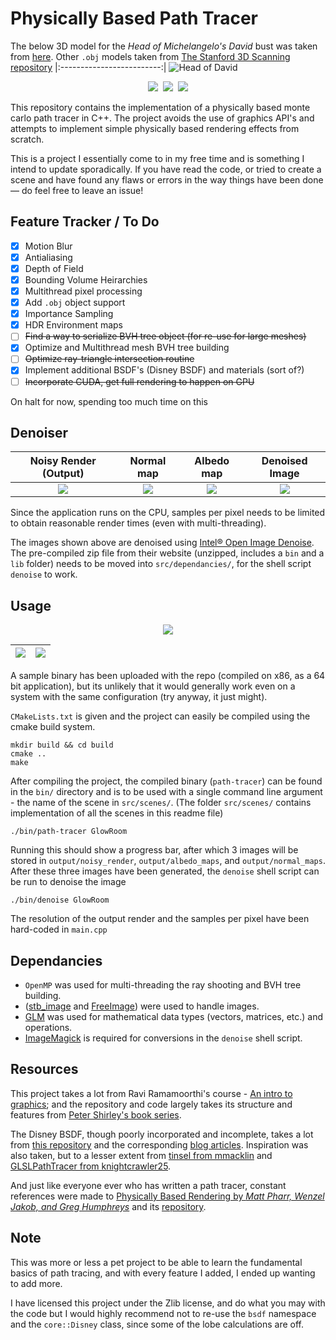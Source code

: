 # Physically Based Path Tracer 
The below 3D model for the *Head of Michelangelo's David* bust was taken from [here](https://www.myminifactory.com/object/3d-print-head-of-michelangelo-s-david-52645). Other `.obj` models taken from [The Stanford 3D Scanning repository](http://graphics.stanford.edu/data/3Dscanrep/)
|:-------------------------:|
![Head of David](output/denoised_renders/David.png)


<p align="center">
  <kbd>
    <img src="output/noisy_renders/Statue.png" />
    <img src="output/denoised_renders/VaryingFuzz.png" />
    <img src="output/denoised_renders/Marbles.png" />
  </kbd>
</p>

This repository contains the implementation of a physically based monte carlo path tracer in C++. The project avoids the use of graphics API's and attempts to implement simple physically based rendering effects from scratch. 

This is a project I essentially come to in my free time and is something I intend to update sporadically. If you have read the code, or tried to create a scene and have found any flaws or errors in the way things have been done — do feel free to leave an issue! 

## Feature Tracker / To Do 
- [x] Motion Blur 
- [x] Antialiasing
- [x] Depth of Field
- [x] Bounding Volume Heirarchies 
- [x] Multithread pixel processing
- [x] Add `.obj` object support   
- [x] Importance Sampling 
- [x] HDR Environment maps
- [ ] ~~Find a way to serialize BVH tree object (for re-use for large meshes)~~ 
- [x] Optimize and Multithread mesh BVH tree building 
- [ ] ~~Optimize ray-triangle intersection routine~~ 
- [x] Implement additional BSDF's (Disney BSDF) and materials (sort of?)
- [ ] ~~Incorporate CUDA, get full rendering to happen on GPU~~

On halt for now, spending too much time on this 

## Denoiser 

Noisy Render (Output)             |  Normal map | Albedo map | Denoised Image
:-------------------------:|:-------------------------:|:-------------------------:|:-------------------------:
![](output/noisy_renders/David.png)  | ![](output/normal_maps/David.png)  |![](output/albedo_maps/David.png)  |  ![](output/denoised_renders/David.png)

Since the application runs on the CPU, samples per pixel needs to be limited to obtain reasonable render times (even with multi-threading). 

The images shown above are denoised using [Intel® Open Image Denoise](https://www.openimagedenoise.org/). The pre-compiled zip file from their website (unzipped, includes a `bin` and a `lib` folder) needs to be moved into `src/dependancies/`, for the shell script `denoise` to work. 

## Usage
<p align="center">
  <kbd>
    <img src="output/denoised_renders/Test.png" />
  </kbd>
</p>

![](output/denoised_renders/GlowRoom.png)  | ![](output/denoised_renders/CornellBox.png)
:-------------------------:|:-------------------------:

A sample binary has been uploaded with the repo (compiled on x86, as a 64 bit application), but its unlikely that it would generally work even on a system with the same configuration (try anyway, it just might). 

`CMakeLists.txt` is given and the project can easily be compiled using the cmake build system.

    mkdir build && cd build 
    cmake .. 
    make

After compiling the project, the compiled binary (`path-tracer`) can be found in the `bin/` directory and is to be used with a single command line argument - the name of the scene in `src/scenes/`. (The folder `src/scenes/` contains implementation of all the scenes in this readme file)

    ./bin/path-tracer GlowRoom

Running this should show a progress bar, after which 3 images will be stored in `output/noisy_render`, `output/albedo_maps`, and `output/normal_maps`. After these three images have been generated, the `denoise` shell script can be run to denoise the image 

    ./bin/denoise GlowRoom

The resolution of the output render and the samples per pixel have been hard-coded in `main.cpp`

## Dependancies 

* `OpenMP` was used for multi-threading the ray shooting and BVH tree building. 
* ([stb_image](https://github.com/nothings/stb) and [FreeImage](https://freeimage.sourceforge.io/)) were used to handle images. 
* [GLM](https://github.com/g-truc/glm) was used for mathematical data types (vectors, matrices, etc.) and operations. 
* [ImageMagick](https://github.com/ImageMagick/ImageMagick) is required for conversions in the `denoise` shell script.

## Resources

This project takes a lot from Ravi Ramamoorthi's course - [An intro to graphics](https://www.edx.org/course/computer-graphics-2); and the repository and code largely takes its structure and features from [Peter Shirley's book series](https://raytracing.github.io/).

The Disney BSDF, though poorly incorporated and incomplete, takes a lot from [this repository](https://github.com/schuttejoe/Selas) and the corresponding [blog articles](https://schuttejoe.github.io/post/disneybsdf/). Inspiration was also taken, but to a lesser extent from [tinsel from mmacklin](https://github.com/mmacklin/tinsel) and [GLSLPathTracer from knightcrawler25](https://github.com/knightcrawler25/GLSL-PathTracer).  

And just like everyone ever who has written a path tracer, constant references were made to [Physically Based Rendering by *Matt Pharr, Wenzel Jakob, and Greg Humphreys*](https://www.pbr-book.org/) and its [repository](https://github.com/mmp/pbrt-v3). 

## Note 
This was more or less a pet project to be able to learn the fundamental basics of path tracing, and with every feature I added, I ended up wanting to add more.  

I have licensed this project under the Zlib license, and do what you may with the code but I would highly recommend not to re-use the `bsdf` namespace and the `core::Disney` class, since some of the lobe calculations are off. 

